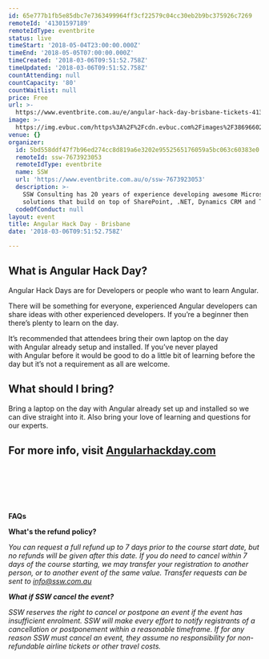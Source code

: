 ```yaml
---
id: 65e777b1fb5e85dbc7e7363499964ff3cf22579c04cc30eb2b9bc375926c7269
remoteId: '41301597189'
remoteIdType: eventbrite
status: live
timeStart: '2018-05-04T23:00:00.000Z'
timeEnd: '2018-05-05T07:00:00.000Z'
timeCreated: '2018-03-06T09:51:52.758Z'
timeUpdated: '2018-03-06T09:51:52.758Z'
countAttending: null
countCapacity: '80'
countWaitlist: null
price: Free
url: >-
  https://www.eventbrite.com.au/e/angular-hack-day-brisbane-tickets-41301597189?aff=ebapi
image: >-
  https://img.evbuc.com/https%3A%2F%2Fcdn.evbuc.com%2Fimages%2F38696602%2F55525066651%2F1%2Foriginal.jpg?s=86343c8214e585c6238cf04d24d52957
venue: {}
organizer:
  id: 5bd558ddf47f7b96ed274cc8d819a6e3202e9552565176059a5bc063c60383e0
  remoteId: ssw-7673923053
  remoteIdType: eventbrite
  name: SSW
  url: 'https://www.eventbrite.com.au/o/ssw-7673923053'
  description: >-
    SSW Consulting has 20 years of experience developing awesome Microsoft
    solutions that build on top of SharePoint, .NET, Dynamics CRM and TFS.\u00a0
  codeOfConduct: null
layout: event
title: Angular Hack Day - Brisbane
date: '2018-03-06T09:51:52.758Z'

---
```

<H2>What is Angular Hack Day?</H2>
<P>Angular Hack Days are for Developers or people who want to learn Angular.</P>
<P>There will be something for everyone, experienced Angular developers can share ideas with other experienced developers. If you’re a beginner then there’s plenty to learn on the day.</P>
<P>It’s recommended that attendees bring their own laptop on the day with Angular already setup and installed. If you’ve never played with Angular before it would be good to do a little bit of learning before the day but it’s not a requirement as all are welcome.</P>
<H2>What should I bring?</H2>
<P>Bring a laptop on the day with Angular already set up and installed so we can dive straight into it. Also bring your love of learning and questions for our experts.</P>
<H2>For more info, visit <A HREF="http://angularhackday.com/" TARGET="_blank" REL="noreferrer noopener nofollow noopener noreferrer nofollow">Angularhackday.com</A></H2>
<P><BR></P>
<P><BR></P>
<P><BR></P>
<P><STRONG>FAQs</STRONG></P>
<P><STRONG>What's the refund policy?</STRONG></P>
<P><EM><EM>You can request a full refund up to 7 days prior to the course start date, but no refunds will be given after this date. If you do need to cancel within 7 days of the course starting, we may transfer your registration to another person, or to another event of the same value. Transfer requests can be sent to <A HREF="mailto:info@ssw.com.au" TARGET="_blank" REL="noreferrer noopener nofollow noopener noreferrer nofollow">info@ssw.com.au</A></EM></EM></P>
<P><EM><STRONG>What if SSW cancel the event?</STRONG></EM></P>
<P><EM>SSW reserves the right to cancel or postpone an event if the event has insufficient enrolment. SSW will make every effort to notify registrants of a cancellation or postponement within a reasonable timeframe. If for any reason SSW must cancel an event, they assume no responsibility for non-refundable airline tickets or other travel costs.</EM></P>
